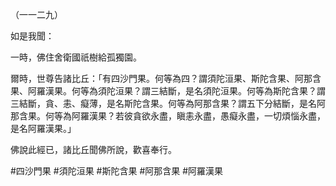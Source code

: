 （一一二九）

如是我聞：

一時，佛住舍衛國祇樹給孤獨園。

爾時，世尊告諸比丘：「有四沙門果。何等為四？謂須陀洹果、斯陀含果、阿那含果、阿羅漢果。何等為須陀洹果？謂三結斷，是名須陀洹果。何等為斯陀含果？謂三結斷，貪、恚、癡薄，是名斯陀含果。何等為阿那含果？謂五下分結斷，是名阿那含果。何等為阿羅漢果？若彼貪欲永盡，瞋恚永盡，愚癡永盡，一切煩惱永盡，是名阿羅漢果。」

佛說此經已，諸比丘聞佛所說，歡喜奉行。



#四沙門果
#須陀洹果
#斯陀含果
#阿那含果
#阿羅漢果
